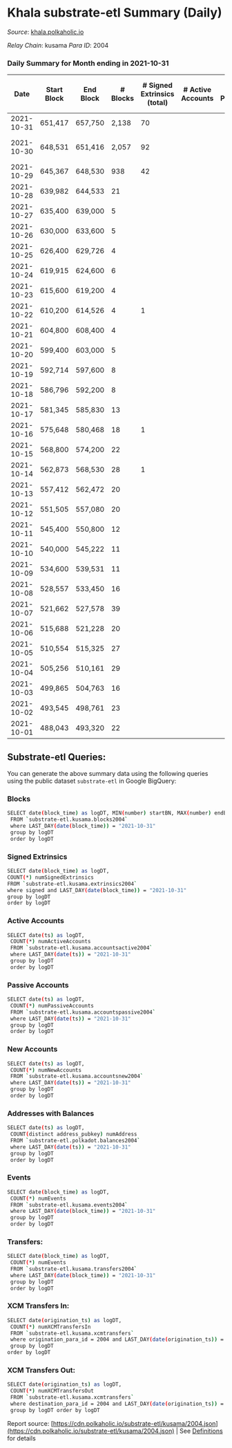 # Khala substrate-etl Summary (Daily)

_Source_: [khala.polkaholic.io](https://khala.polkaholic.io)

*Relay Chain*: kusama
*Para ID*: 2004



### Daily Summary for Month ending in 2021-10-31


| Date | Start Block | End Block | # Blocks | # Signed Extrinsics (total) | # Active Accounts | # Passive | # New | # Addresses with Balances | # Events | # Transfers | # XCM Transfers In | # XCM Transfers Out | Issues | 
| ---- | ----------- | --------- | -------- | --------------------------- | ----------------- | --------- | ----- | ------------------------- | -------- | ----------- | ------------------ | ------------------- | ------ |
| 2021-10-31 | 651,417 | 657,750 | 2,138 | 70 |  |  |  | 13,214 | 4,411 | 61 ($14,446.91) |   |   |  |
| 2021-10-30 | 648,531 | 651,416 | 2,057 | 92 |  |  |  |  | 4,324 | 81 ($10,047.90) |   |   | 829 missing (28.73%) |
| 2021-10-29 | 645,367 | 648,530 | 938 | 42 |  |  |  |  | 1,928 | 34 ($210.83) |   |   |  |
| 2021-10-28 | 639,982 | 644,533 | 21 |  |  |  |  |  | 49 |   |   |   |  |
| 2021-10-27 | 635,400 | 639,000 | 5 |  |  |  |  |  | 13 |   |   |   |  |
| 2021-10-26 | 630,000 | 633,600 | 5 |  |  |  |  |  | 17 |   |   |   |  |
| 2021-10-25 | 626,400 | 629,726 | 4 |  |  |  |  |  | 14 |   |   |   |  |
| 2021-10-24 | 619,915 | 624,600 | 6 |  |  |  |  |  | 15 |   |   |   |  |
| 2021-10-23 | 615,600 | 619,200 | 4 |  |  |  |  |  | 15 |   |   |   |  |
| 2021-10-22 | 610,200 | 614,526 | 4 | 1 |  |  |  |  | 13 | 1 ($1.37) |   |   |  |
| 2021-10-21 | 604,800 | 608,400 | 4 |  |  |  |  |  | 22 |   |   |   |  |
| 2021-10-20 | 599,400 | 603,000 | 5 |  |  |  |  |  | 13 |   |   |   |  |
| 2021-10-19 | 592,714 | 597,600 | 8 |  |  |  |  |  | 23 |   |   |   |  |
| 2021-10-18 | 586,796 | 592,200 | 8 |  |  |  |  |  | 24 |   |   |   |  |
| 2021-10-17 | 581,345 | 585,830 | 13 |  |  |  |  |  | 33 |   |   |   |  |
| 2021-10-16 | 575,648 | 580,468 | 18 | 1 |  |  |  |  | 43 | 1 ($0.15) |   |   |  |
| 2021-10-15 | 568,800 | 574,200 | 22 |  |  |  |  |  | 46 |   |   |   |  |
| 2021-10-14 | 562,873 | 568,530 | 28 | 1 |  |  |  |  | 62 | 1 ($0.46) |   |   |  |
| 2021-10-13 | 557,412 | 562,472 | 20 |  |  |  |  |  | 54 |   |   |   |  |
| 2021-10-12 | 551,505 | 557,080 | 20 |  |  |  |  |  | 55 |   |   |   |  |
| 2021-10-11 | 545,400 | 550,800 | 12 |  |  |  |  |  | 32 |   |   |   |  |
| 2021-10-10 | 540,000 | 545,222 | 11 |  |  |  |  |  | 27 |   |   |   |  |
| 2021-10-09 | 534,600 | 539,531 | 11 |  |  |  |  |  | 23 |   |   |   |  |
| 2021-10-08 | 528,557 | 533,450 | 16 |  |  |  |  |  | 37 |   |   |   |  |
| 2021-10-07 | 521,662 | 527,578 | 39 |  |  |  |  |  | 87 |   |   |   |  |
| 2021-10-06 | 515,688 | 521,228 | 20 |  |  |  |  |  | 53 |   |   |   |  |
| 2021-10-05 | 510,554 | 515,325 | 27 |  |  |  |  |  | 61 |   |   |   |  |
| 2021-10-04 | 505,256 | 510,161 | 29 |  |  |  |  |  | 59 |   |   |   |  |
| 2021-10-03 | 499,865 | 504,763 | 16 |  |  |  |  |  | 56 |   |   |   |  |
| 2021-10-02 | 493,545 | 498,761 | 23 |  |  |  |  |  | 53 |   |   |   |  |
| 2021-10-01 | 488,043 | 493,320 | 22 |  |  |  |  |  | 45 |   |   |   |  |

## Substrate-etl Queries:
You can generate the above summary data using the following queries using the public dataset `substrate-etl` in Google BigQuery:

### Blocks
```bash
SELECT date(block_time) as logDT, MIN(number) startBN, MAX(number) endBN, COUNT(*) numBlocks 
 FROM `substrate-etl.kusama.blocks2004`  
 where LAST_DAY(date(block_time)) = "2021-10-31" 
 group by logDT 
 order by logDT
```

### Signed Extrinsics
```bash
SELECT date(block_time) as logDT, 
COUNT(*) numSignedExtrinsics 
FROM `substrate-etl.kusama.extrinsics2004`  
where signed and LAST_DAY(date(block_time)) = "2021-10-31" 
group by logDT 
order by logDT
```

### Active Accounts
```bash
SELECT date(ts) as logDT, 
 COUNT(*) numActiveAccounts 
 FROM `substrate-etl.kusama.accountsactive2004` 
 where LAST_DAY(date(ts)) = "2021-10-31" 
 group by logDT 
 order by logDT
```

### Passive Accounts
```bash
SELECT date(ts) as logDT, 
 COUNT(*) numPassiveAccounts 
 FROM `substrate-etl.kusama.accountspassive2004` 
 where LAST_DAY(date(ts)) = "2021-10-31" 
 group by logDT 
 order by logDT
```

### New Accounts
```bash
SELECT date(ts) as logDT, 
 COUNT(*) numNewAccounts 
 FROM `substrate-etl.kusama.accountsnew2004` 
 where LAST_DAY(date(ts)) = "2021-10-31" 
 group by logDT
 order by logDT
```

### Addresses with Balances
```bash
SELECT date(ts) as logDT,
 COUNT(distinct address_pubkey) numAddress 
 FROM `substrate-etl.polkadot.balances2004` 
 where LAST_DAY(date(ts)) = "2021-10-31" 
 group by logDT 
 order by logDT
```

### Events
```bash
SELECT date(block_time) as logDT, 
 COUNT(*) numEvents 
 FROM `substrate-etl.kusama.events2004` 
 where LAST_DAY(date(block_time)) = "2021-10-31" 
 group by logDT 
 order by logDT
```

### Transfers:
```bash
SELECT date(block_time) as logDT, 
 COUNT(*) numEvents 
 FROM `substrate-etl.kusama.transfers2004` 
 where LAST_DAY(date(block_time)) = "2021-10-31" 
 group by logDT 
 order by logDT
```

### XCM Transfers In:
```bash
SELECT date(origination_ts) as logDT, 
 COUNT(*) numXCMTransfersIn 
 FROM `substrate-etl.kusama.xcmtransfers` 
 where origination_para_id = 2004 and LAST_DAY(date(origination_ts)) = "2021-10-31" 
 group by logDT 
order by logDT
```

### XCM Transfers Out:
```bash
SELECT date(origination_ts) as logDT, 
 COUNT(*) numXCMTransfersOut 
 FROM `substrate-etl.kusama.xcmtransfers` 
 where destination_para_id = 2004 and LAST_DAY(date(origination_ts)) = "2021-10-31" 
 group by logDT order by logDT
```


Report source: [https://cdn.polkaholic.io/substrate-etl/kusama/2004.json](https://cdn.polkaholic.io/substrate-etl/kusama/2004.json) | See [Definitions](/DEFINITIONS.md) for details

